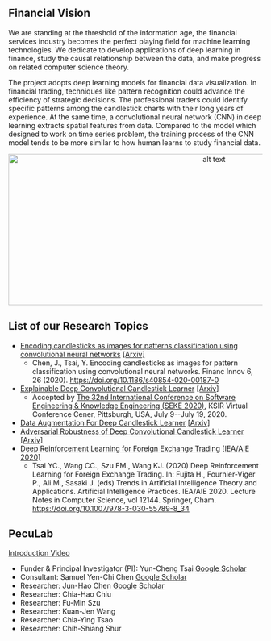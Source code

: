 

## Financial Vision
We are standing at the threshold of the information age, the financial services industry becomes the perfect playing field for machine learning technologies. We dedicate to develop applications of deep learning in finance, study the causal relationship between the data, and make progress on related computer science theory.

The project adopts deep learning models for financial data visualization. In financial trading, techniques like pattern recognition could advance the efficiency of strategic decisions. The professional traders could identify specific patterns among the candlestick charts with their long years of experience. At the same time, a convolutional neural network (CNN) in deep learning extracts spatial features from data. Compared to the model which designed to work on time series problem, the training process of the CNN model tends to be more similar to how human learns to study financial data.
<p align="center">
  <img src="https://i.imgur.com/VGtR2eu.png" alt="alt text" width="800" height="300">
<p>
  
## List of our Research Topics
- [Encoding candlesticks as images for patterns classification using convolutional neural networks](https://github.com/pecu/FinancialVision) [[Arxiv]](https://arxiv.org/abs/1901.05237)
  - Chen, J., Tsai, Y. Encoding candlesticks as images for pattern classification using convolutional neural networks. Financ Innov 6, 26 (2020). https://doi.org/10.1186/s40854-020-00187-0
- [Explainable Deep Convolutional Candlestick Learner](https://github.com/pecu/FinancialVision/tree/master/Explainable%20Deep%20Convolutional%20Candlestick%20Learner)  [[Arxiv]](https://arxiv.org/abs/2001.02767)
  - Accepted by [The 32nd International Conference on Software Engineering & Knowledge Engineering (SEKE 2020)](http://ksiresearch.org/seke/seke20.html), KSIR Virtual Conference Cener, Pittsburgh, USA, July 9--July 19, 2020.
- [Data Augmentation For Deep Candlestick Learner](https://github.com/pecu/FinancialVision/tree/master/Data%20Augmentation%20For%20Deep%20Candlestick%20Learner)  [[Arxiv]](https://arxiv.org/abs/2005.06731)
- [Adversarial Robustness of Deep Convolutional Candlestick Learner](https://github.com/pecu/FinancialVision/tree/master/Adversarial%20Robustness%20of%20Deep%20Convolutional%20Candlestick%20Learner)  [[Arxiv]](https://arxiv.org/abs/2006.03686)
- [Deep Reinforcement Learning for Foreign Exchange Trading]() [[IEA/AIE 2020]](https://link.springer.com/chapter/10.1007/978-3-030-55789-8_34?fbclid=IwAR3kRZw9-PhK80ooSV7fRNih_XaHhBwdmmV3Fw7hJzV-ScMDhLoAmo8bIwU)
  - Tsai YC., Wang CC., Szu FM., Wang KJ. (2020) Deep Reinforcement Learning for Foreign Exchange Trading. In: Fujita H., Fournier-Viger P., Ali M., Sasaki J. (eds) Trends in Artificial Intelligence Theory and Applications. Artificial Intelligence Practices. IEA/AIE 2020. Lecture Notes in Computer Science, vol 12144. Springer, Cham. https://doi.org/10.1007/978-3-030-55789-8_34

## PecuLab

[Introduction Video](https://youtu.be/97eegbLcQ24)

- Funder & Principal Investigator (PI): Yun-Cheng Tsai [Google Scholar](https://scholar.google.com/citations?user=a2LHNL8AAAAJ&hl=zh-TW)
- Consultant: Samuel Yen-Chi Chen [Google Scholar](https://scholar.google.com/citations?user=A6dc7qMAAAAJ&hl=zh-TW)
- Researcher: Jun-Hao Chen [Google Scholar](https://scholar.google.com/citations?user=nYhj0_4AAAAJ&hl=zh-TW)
- Researcher: Chia-Hao Chiu
- Researcher: Fu-Min Szu
- Researcher: Kuan-Jen Wang
- Researcher: Chia-Ying Tsao
- Researcher: Chih-Shiang Shur
